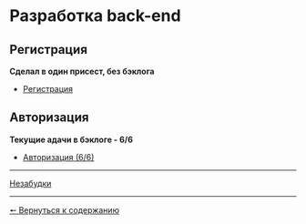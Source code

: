 # Разработка back-end
## Регистрация
**Сделал в один присест, без бэклога**
* [Регистрация](https://github.com/KirGenHeart/documentation/blob/main/back-end/pages-main-login-register/1.rerister.md)
  
## Авторизация
**Текущие адачи в бэклоге - 6/6**
* [Авторизация (6/6)](https://github.com/KirGenHeart/documentation/blob/main/back-end/pages-main-login-register/2.login.md)

***
[Незабудки](https://github.com/KirGenHeart/documentation/blob/main/back-end/do-not-forget.md)
***
[🠔 Вернуться к содержанию](https://github.com/KirGenHeart/documentation/blob/main/readme.md)